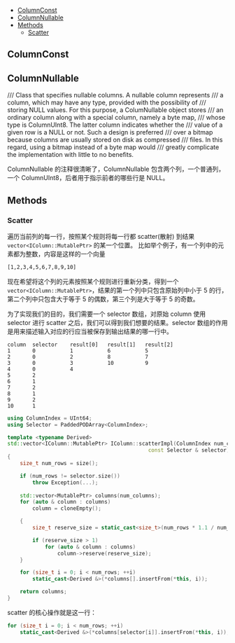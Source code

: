 
<!-- @import "[TOC]" {cmd="toc" depthFrom=1 depthTo=6 orderedList=false} -->

<!-- code_chunk_output -->

- [ColumnConst](#columnconst)
- [ColumnNullable](#columnnullable)
- [Methods](#methods)
  - [Scatter](#scatter)

<!-- /code_chunk_output -->

## ColumnConst
## ColumnNullable

/// Class that specifies nullable columns. A nullable column represents
/// a column, which may have any type, provided with the possibility of
/// storing NULL values. For this purpose, a ColumNullable object stores
/// an ordinary column along with a special column, namely a byte map,
/// whose type is ColumnUInt8. The latter column indicates whether the
/// value of a given row is a NULL or not. Such a design is preferred
/// over a bitmap because columns are usually stored on disk as compressed
/// files. In this regard, using a bitmap instead of a byte map would
/// greatly complicate the implementation with little to no benefits.

ColumnNullable 的注释很清晰了，ColumnNullable 包含两个列，一个普通列，一个 ColumnUInt8，后者用于指示前者的哪些行是 NULL。



## Methods
### Scatter

遍历当前列的每一行，按照某个规则将每一行都 scatter(散射) 到结果 `vector<IColumn::MutablePtr>` 的某一个位置。
比如举个例子，有一个列中的元素都为整数，内容是这样的一个向量
```txt
[1,2,3,4,5,6,7,8,9,10]
```
现在希望将这个列的元素按照某个规则进行重新分类，得到一个 `vector<IColumn::MutablePtr>`，结果的第一个列中只包含原始列中小于 5 的行，第二个列中只包含大于等于 5 的偶数，第三个列是大于等于 5 的奇数。

为了实现我们的目的，我们需要一个 selector 数组，对原始 column 使用 selector 进行 scatter 之后，我们可以得到我们想要的结果。selector 数组的作用是用来描述输入对应的行应当被保存到输出结果的哪一行中。
```
column  selector    result[0]   result[1]   result[2]
1       0           1           6           5
2       0           2           8           7
3       0           3           10          9
4       0           4
5       2           
6       1           
7       2
8       1
9       2
10      1
```

```cpp
using ColumnIndex = UInt64;
using Selector = PaddedPODArray<ColumnIndex>;

template <typename Derived>
std::vector<IColumn::MutablePtr> IColumn::scatterImpl(ColumnIndex num_columns,
                                             const Selector & selector) const
{
    size_t num_rows = size();

    if (num_rows != selector.size())
        throw Exception(...);
    
    std::vector<MutablePtr> columns(num_columns);
    for (auto & column : columns)
        column = cloneEmpty();

    {
        size_t reserve_size = static_cast<size_t>(num_rows * 1.1 / num_columns);    /// 1.1 is just a guess. Better to use n-sigma rule.

        if (reserve_size > 1)
            for (auto & column : columns)
                column->reserve(reserve_size);
    }

    for (size_t i = 0; i < num_rows; ++i)
        static_cast<Derived &>(*columns[].insertFrom(*this, i));

    return columns;
}
```
scatter 的核心操作就是这一行：
```cpp
for (size_t i = 0; i < num_rows; ++i)
    static_cast<Derived &>(*columns[selector[i]].insertFrom(*this, i));
```